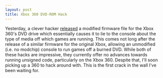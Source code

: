 ```yaml
---
layout: post
title: Xbox 360 DVD-ROM Hack
---
```

Yesterday, a clever hacker [released](http://www.xbox-scene.com/xbox1data/sep/EEuZyyVFyprcUrLDTt.php) a modified firmware file for the Xbox 360's DVD drive which essentially causes it to lie to the console about the type of media off which games are running.  This comes not long after the release of a similar firmware for the original Xbox, allowing an unmodified (i.e. no modchip) console to run games off a burned DVD.  While both of these hacks are impressive, they currently offer no advances towards running unsigned code, particularly on the Xbox 360.  Despite that, I'll soon picking up a 360 to hack around with.  This is the first crack in the wall I've been waiting for.
